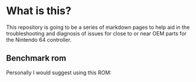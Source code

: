 # What is this?
 This repository is going to be a series of markdown pages to help aid in the troubleshooting and diagnosis of issues for close to or near OEM parts for the Nintendo 64 controller.

## Benchmark rom
  Personally I would suggest using this ROM:   
